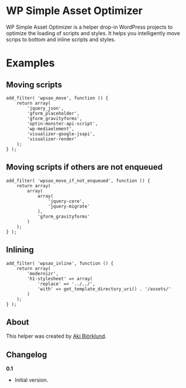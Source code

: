 # WP Simple Asset Optimizer

WP Simple Asset Optimizer is a helper drop-in WordPress projects to optimize the loading of scripts and styles. It helps you intelligently move scrips to bottom and inline scripts and styles.

# Examples

## Moving scripts

    add_filter( 'wpsao_move', function () {
    	return array(
    		'jquery_json',
    		'gform_placeholder',
    		'gform_gravityforms',
    		'optin-monster-api-script',
    		'wp-mediaelement',
    		'visualizer-google-jsapi',
    		'visualizer-render'
    	);
    } );

## Moving scripts if others are not enqueued

    add_filter( 'wpsao_move_if_not_enqueued', function () {
    	return array(
    		array(
    			array(
    				'jquery-core',
    				'jquery-migrate'
    			),
    			'gform_gravityforms'
    		)
    	);
    } );

## Inlining

    add_filter( 'wpsao_inline', function () {
    	return array(
    		'modernizr',
    		'h1-stylesheet' => array(
    			'replace' => '../../',
    			'with' => get_template_directory_uri() . '/assets/'
    		)
    	);
    } );

## About

This helper was created by [Aki Björklund](http://akibjorklund.com/).

## Changelog ##

**0.1**
* Initial version.